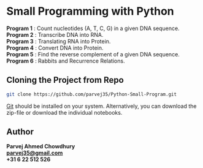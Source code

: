 # Small Programming with Python

<b>Program 1</b> : Count nucleotides (A, T, C, G) in a given DNA sequence.<br>
<b>Program 2</b> : Transcribe DNA into RNA.<br>
<b>Program 3</b> : Translating RNA into Protein.<br>
<b>Program 4</b> : Convert DNA into Protein.<br>
<b>Program 5</b> : Find the reverse complement of a given DNA sequence.<br>
<b>Program 6</b> : Rabbits and Recurrence Relations.<br>


## Cloning the Project from Repo

```sh
git clone https://github.com/parvej35/Python-Small-Program.git
```
[Git](https://git-scm.com/downloads) should be installed on your system.
Alternatively, you can download the zip-file or download the individual notebooks.

## Author

<b>Parvej Ahmed Chowdhury</b><br>
<b>parvej35@gmail.com</b><br>
<b>+31 6 22 512 526</b><br>